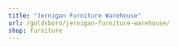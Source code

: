 ```yaml
---
title: "Jernigan Furniture Warehouse"
url: /goldsboro/jernigan-furniture-warehouse/
shop: furniture
---
```

